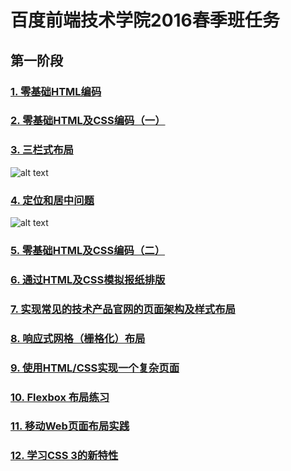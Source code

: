 # 百度前端技术学院2016春季班任务

## 第一阶段

### [1. 零基础HTML编码](http://ife.baidu.com/task/detail?taskId=1)

### [2. 零基础HTML及CSS编码（一）](http://ife.baidu.com/task/detail?taskId=2)

### [3. 三栏式布局](https://github.com/andy1li/baidu-ife-2016-spring/tree/master/task-1-3)
![alt text](http://7xrp04.com1.z0.glb.clouddn.com/task_1_3_1.png "三栏式布局")

### [4. 定位和居中问题](https://github.com/andy1li/baidu-ife-2016-spring/tree/master/task-1-4)
![alt text](http://7xrp04.com1.z0.glb.clouddn.com/task_1_4_1.png "定位和居中问题")

### [5. 零基础HTML及CSS编码（二）](http://ife.baidu.com/task/detail?taskId=5)

### [6. 通过HTML及CSS模拟报纸排版](http://ife.baidu.com/task/detail?taskId=6)

### [7. 实现常见的技术产品官网的页面架构及样式布局](http://ife.baidu.com/task/detail?taskId=7)

### [8. 响应式网格（栅格化）布局](http://ife.baidu.com/task/detail?taskId=8)

### [9. 使用HTML/CSS实现一个复杂页面](http://ife.baidu.com/task/detail?taskId=9)

### [10. Flexbox 布局练习](http://ife.baidu.com/task/detail?taskId=10)

### [11. 移动Web页面布局实践](http://ife.baidu.com/task/detail?taskId=11)

### [12. 学习CSS 3的新特性](http://ife.baidu.com/task/detail?taskId=12)

